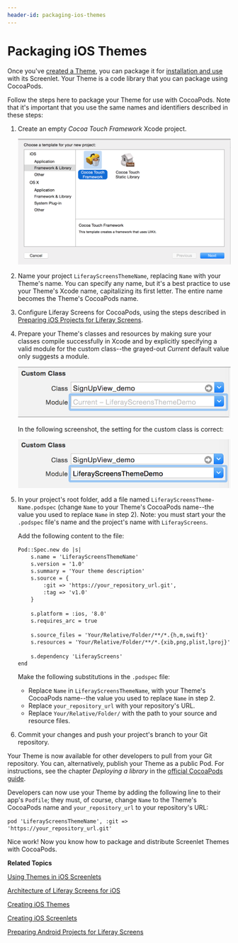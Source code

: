 ```yaml
---
header-id: packaging-ios-themes
---
```


# Packaging iOS Themes

Once you've 
[created a Theme](/docs/7-1/tutorials/-/knowledge_base/t/creating-ios-themes), 
you can package it for 
[installation and use](/docs/7-1/tutorials/-/knowledge_base/t/using-themes-in-ios-screenlets) 
with its Screenlet. Your Theme is a code library that you can package using 
CocoaPods. 

Follow the steps here to package your Theme for use with CocoaPods. Note that
it's important that you use the same names and identifiers described in these
steps: 

1.  Create an empty *Cocoa Touch Framework* Xcode project.

    ![Figure 1: Choose *Cocoa Touch Framework* when creating a project for your Theme.](../../../../images/screens-ios-cocoa-touch-framework.png)

2.  Name your project `LiferayScreensThemeName`, replacing `Name` with your
    Theme's name. You can specify any name, but it's a best practice to use your
    Theme's Xcode name, capitalizing its first letter. The entire name becomes
    the Theme's CocoaPods name. 

3.  Configure Liferay Screens for CocoaPods, using the steps described in 
    [Preparing iOS Projects for Liferay Screens](/docs/7-1/tutorials/-/knowledge_base/t/preparing-ios-projects-for-liferay-screens).

4.  Prepare your Theme's classes and resources by making sure your classes
    compile successfully in Xcode and by explicitly specifying a valid module
    for the custom class--the grayed-out *Current* default value only suggests a
    module.

    ![Figure 2: This XIB file's custom class's module is NOT specified.](../../../../images/screens-ios-theme-custom-module-wrong.png)

    In the following screenshot, the setting for the custom class is correct:

    ![Figure 3: The XIB file is bound to the custom class name, with the specified module.](../../../../images/screens-ios-theme-custom-module-right.png)

5.  In your project's root folder, add a file named
    `LiferayScreensTheme-Name.podspec` (change `Name` to your Theme's CocoaPods
    name--the value you used to replace `Name` in step 2). Note: you must start
    your the `.podspec` file's name and the project's name with `LiferayScreens`.

    Add the following content to the file: 

        Pod::Spec.new do |s|
            s.name = 'LiferayScreensThemeName'
            s.version = '1.0'
            s.summary = 'Your theme description'
            s.source = {
                :git => 'https://your_repository_url.git',
                :tag => 'v1.0'
            }
        
            s.platform = :ios, '8.0'
            s.requires_arc = true
        
            s.source_files = 'Your/Relative/Folder/**/*.{h,m,swift}'
            s.resources = 'Your/Relative/Folder/**/*.{xib,png,plist,lproj}'
        
            s.dependency 'LiferayScreens'
        end
 
    Make the following substitutions in the `.podspec` file:

    * Replace `Name` in `LiferayScreensThemeName`, with your Theme's CocoaPods
      name--the value you used to replace `Name` in step 2. 
    * Replace `your_repository_url` with your repository's URL.
    * Replace `Your/Relative/Folder/` with the path to your source and resource
      files. 

6. Commit your changes and push your project's branch to your Git repository.

Your Theme is now available for other developers to pull from your Git
repository. You can, alternatively, publish your Theme as a public Pod. For
instructions, see the chapter *Deploying a library* in the
[official CocoaPods guide](https://guides.cocoapods.org/making/getting-setup-with-trunk.html#deploying-a-library). 

Developers can now use your Theme by adding the following line to their app's
`Podfile`; they must, of course, change `Name` to the Theme's CocoaPods name and
`your_repository_url` to your repository's URL: 

    pod 'LiferayScreensThemeName', :git => 'https://your_repository_url.git'

Nice work! Now you know how to package and distribute Screenlet Themes with
CocoaPods. 

**Related Topics**

[Using Themes in iOS Screenlets](/docs/7-1/tutorials/-/knowledge_base/t/using-themes-in-ios-screenlets)

[Architecture of Liferay Screens for iOS](/docs/7-1/tutorials/-/knowledge_base/t/architecture-of-liferay-screens-for-ios)

[Creating iOS Themes](/docs/7-1/tutorials/-/knowledge_base/t/creating-ios-themes)

[Creating iOS Screenlets](/docs/7-1/tutorials/-/knowledge_base/t/creating-ios-screenlets)

[Preparing Android Projects for Liferay Screens](/docs/7-1/tutorials/-/knowledge_base/t/preparing-android-projects-for-liferay-screens)
